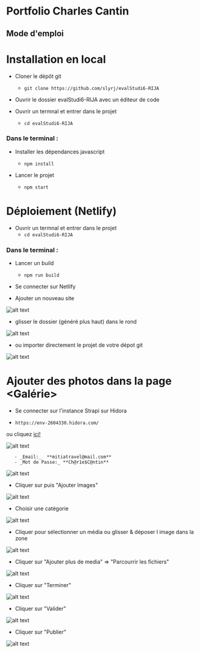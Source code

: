 # Portfolio  Charles Cantin

## Mode d'emploi 

Installation en local
=====================

* Cloner le dépôt git
  * ````git clone https://github.com/slyrj/evalStudi6-RIJA````

* Ouvrir le dossier evalStudi6-RIJA avec un éditeur de code

* Ouvrir un termnal et entrer dans le projet
  * ````cd evalStudi6-RIJA```` 

### Dans le terminal :
 
* Installer les dépendances javascript    
  * ````npm install````

* Lancer le projet
  * ````npm start````



Déploiement (Netlify)
====================
* Ouvrir un termnal et entrer dans le projet
  * ````cd evalStudi6-RIJA```` 

### Dans le terminal :
 
* Lancer un build    
  * ````npm run build````

* Se connecter sur Netlify

* Ajouter un nouveau site

![alt text](https://github.com/Slyrrj/test-code/blob/main/img_md/md1.png)

* glisser le dossier <build> (généré plus haut) dans le rond

![alt text](https://github.com/Slyrrj/test-code/blob/main/img_md/md2.png)
 
* ou importer directement le projet de votre dépot git 

![alt text](https://github.com/Slyrrj/test-code/blob/main/img_md/md3.png)



Ajouter des photos dans la page <Galérie>
==========================================

* Se connecter sur l'instance Strapi sur Hidora 

 * ````https://env-2604330.hidora.com/```` 

ou cliquez [ici!](https://env-2604330.hidora.com/admin/auth/login) 

![alt text](https://github.com/Slyrrj/test-code/blob/main/img_md/md4.png)
	
       - _Email:_  **mitiatravel@mail.com**       
       - _Mot de Passe:_ **Ch@r1e$C@ntin** 

![alt text](https://github.com/Slyrrj/test-code/blob/main/img_md/md5.png)

* Cliquer sur <Images> puis  "Ajouter Images"

![alt text](https://github.com/Slyrrj/test-code/blob/main/img_md/md6.png)

* Choisir une catégorie 

![alt text](https://github.com/Slyrrj/test-code/blob/main/img_md/md7.png)

* Cliquer pour sélectionner un média ou glisser & déposer l image dans la zone

![alt text](https://github.com/Slyrrj/test-code/blob/main/img_md/md8.png)

* Cliquer sur "Ajouter plus de media" => "Parcourrir les fichiers"

![alt text](https://github.com/Slyrrj/test-code/blob/main/img_md/md9.png)

* Cliquer sur  "Terminer" 

![alt text](https://github.com/Slyrrj/test-code/blob/main/img_md/md10.png)

* Cliquer sur "Valider" 

![alt text](https://github.com/Slyrrj/test-code/blob/main/img_md/md11.png)

* Cliquer sur "Publier" 

![alt text](https://github.com/Slyrrj/test-code/blob/main/img_md/md12.png)


















